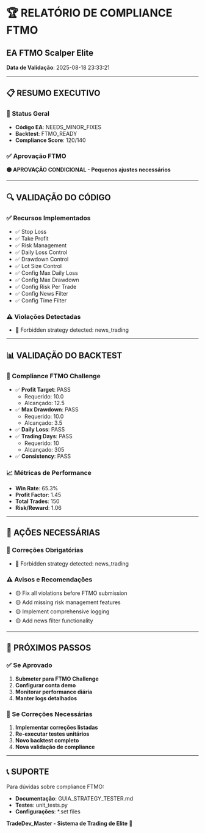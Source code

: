 
# 🏆 RELATÓRIO DE COMPLIANCE FTMO
## EA FTMO Scalper Elite

**Data de Validação**: 2025-08-18 23:33:21

---

## 📋 RESUMO EXECUTIVO

### 🎯 Status Geral
- **Código EA**: NEEDS_MINOR_FIXES
- **Backtest**: FTMO_READY
- **Compliance Score**: 120/140

### ✅ Aprovação FTMO
**🟡 APROVAÇÃO CONDICIONAL - Pequenos ajustes necessários**

---

## 🔍 VALIDAÇÃO DO CÓDIGO

### ✅ Recursos Implementados
- ✅ Stop Loss
- ✅ Take Profit
- ✅ Risk Management
- ✅ Daily Loss Control
- ✅ Drawdown Control
- ✅ Lot Size Control
- ✅ Config Max Daily Loss
- ✅ Config Max Drawdown
- ✅ Config Risk Per Trade
- ✅ Config News Filter
- ✅ Config Time Filter

### ⚠️ Violações Detectadas
- 🚨 Forbidden strategy detected: news_trading

---

## 📊 VALIDAÇÃO DO BACKTEST

### 🎯 Compliance FTMO Challenge
- ✅ **Profit Target**: PASS
  - Requerido: 10.0
  - Alcançado: 12.5
- ✅ **Max Drawdown**: PASS
  - Requerido: 10.0
  - Alcançado: 3.5
- ✅ **Daily Loss**: PASS
- ✅ **Trading Days**: PASS
  - Requerido: 10
  - Alcançado: 305
- ✅ **Consistency**: PASS

### 📈 Métricas de Performance
- **Win Rate**: 65.3%
- **Profit Factor**: 1.45
- **Total Trades**: 150
- **Risk/Reward**: 1.06

---

## 🚨 AÇÕES NECESSÁRIAS

### 🔧 Correções Obrigatórias
- 🔴 Forbidden strategy detected: news_trading

### ⚠️ Avisos e Recomendações
- 🟡 Fix all violations before FTMO submission
- 🟡 Add missing risk management features
- 🟡 Implement comprehensive logging
- 🟡 Add news filter functionality

---

## 🎯 PRÓXIMOS PASSOS

### ✅ Se Aprovado
1. **Submeter para FTMO Challenge**
2. **Configurar conta demo**
3. **Monitorar performance diária**
4. **Manter logs detalhados**

### 🔧 Se Correções Necessárias
1. **Implementar correções listadas**
2. **Re-executar testes unitários**
3. **Novo backtest completo**
4. **Nova validação de compliance**

---

## 📞 SUPORTE

Para dúvidas sobre compliance FTMO:
- **Documentação**: GUIA_STRATEGY_TESTER.md
- **Testes**: unit_tests.py
- **Configurações**: *.set files

**TradeDev_Master - Sistema de Trading de Elite** 🚀

